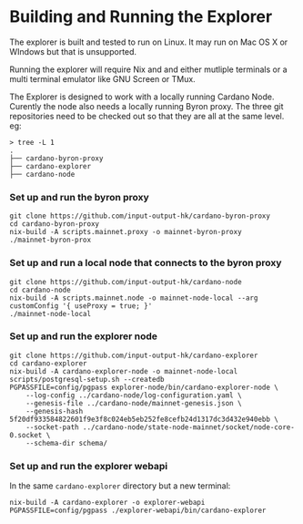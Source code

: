# Building and Running the Explorer

The explorer is built and tested to run on Linux. It may run on Mac OS X or WIndows but that is
unsupported.

Running the explorer will require Nix and and either mutliple terminals or a multi terminal
emulator like GNU Screen or TMux.

The Explorer is designed to work with a locally running Cardano Node. Curently the node also
needs a locally running Byron proxy. The three git repositories need to be checked out so that
they are all at the same level. eg:

```
> tree -L 1
.
├── cardano-byron-proxy
├── cardano-explorer
├── cardano-node
```

### Set up and run the byron proxy
```
git clone https://github.com/input-output-hk/cardano-byron-proxy
cd cardano-byron-proxy
nix-build -A scripts.mainnet.proxy -o mainnet-byron-proxy
./mainnet-byron-prox
```

### Set up and run a local node that connects to the byron proxy
```
git clone https://github.com/input-output-hk/cardano-node
cd cardano-node
nix-build -A scripts.mainnet.node -o mainnet-node-local --arg customConfig '{ useProxy = true; }'
./mainnet-node-local
```

### Set up and run the explorer node
```
git clone https://github.com/input-output-hk/cardano-explorer
cd cardano-explorer
nix-build -A cardano-explorer-node -o mainnet-node-local
scripts/postgresql-setup.sh --createdb
PGPASSFILE=config/pgpass explorer-node/bin/cardano-explorer-node \
    --log-config ../cardano-node/log-configuration.yaml \
    --genesis-file ../cardano-node/mainnet-genesis.json \
    --genesis-hash 5f20df933584822601f9e3f8c024eb5eb252fe8cefb24d1317dc3d432e940ebb \
    --socket-path ../cardano-node/state-node-mainnet/socket/node-core-0.socket \
    --schema-dir schema/
```

### Set up and run the explorer webapi
In the same `cardano-explorer` directory but a new terminal:
```
nix-build -A cardano-explorer -o explorer-webapi
PGPASSFILE=config/pgpass ./explorer-webapi/bin/cardano-explorer
```
